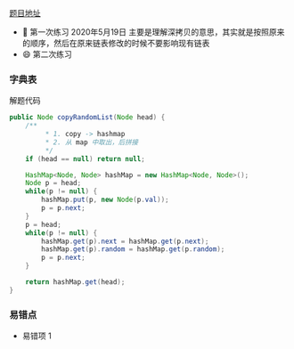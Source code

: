 [题目地址](https://leetcode-cn.com/problems/copy-list-with-random-pointer/)



- :slightly_smiling_face: 第一次练习 2020年5月19日 主要是理解深拷贝的意思，其实就是按照原来的顺序，然后在原来链表修改的时候不要影响现有链表
- :smile: 第二次练习 



### 字典表

解题代码

```java
public Node copyRandomList(Node head) {
    /**
         * 1. copy -> hashmap
         * 2. 从 map 中取出，后拼接
         */
    if (head == null) return null;

    HashMap<Node, Node> hashMap = new HashMap<Node, Node>();
    Node p = head;
    while(p != null) {
        hashMap.put(p, new Node(p.val));
        p = p.next;
    }
    p = head;
    while(p != null) {
        hashMap.get(p).next = hashMap.get(p.next);
        hashMap.get(p).random = hashMap.get(p.random);
        p = p.next;
    }

    return hashMap.get(head);
}
```



### 易错点

- 易错项 1 
